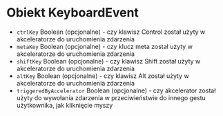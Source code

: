 # Obiekt KeyboardEvent

* `ctrlKey` Boolean (opcjonalne) - czy klawisz Control został użyty w akceleratorze do uruchomienia zdarzenia
* `metaKey` Boolean (opcjonalne) - czy klucz meta został użyty w akceleratorze do uruchomienia zdarzenia
* `shiftKey` Boolean (opcjonalne) - czy klawisz Shift został użyty w akceleratorze do uruchomienia zdarzenia
* `altKey` Boolean (opcjonalne) - czy klawisz Alt został użyty w akceleratorze do uruchomienia zdarzenia
* `triggeredByAccelerator` Boolean (opcjonalne) - czy akcelerator został użyty do wywołania zdarzenia w przeciwieństwie do innego gestu użytkownika, jak kliknięcie myszy
